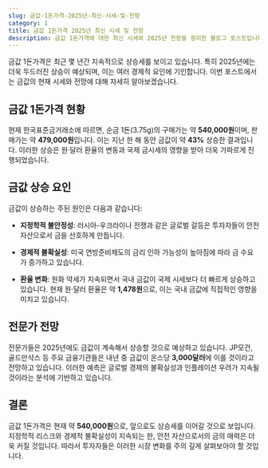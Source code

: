 ```yaml
---
slug: 금값-1돈가격-2025년-최신-시세-및-전망
category: 1
title: 금값 1돈가격 2025년 최신 시세 및 전망
description: 금값 1돈가격에 대한 최신 시세와 2025년 전망을 정리한 블로그 포스트입니다.
---
```


금값 1돈가격은 최근 몇 년간 지속적으로 상승세를 보이고 있습니다. 특히 2025년에는 더욱 두드러진 상승이 예상되며, 이는 여러 경제적 요인에 기인합니다. 이번 포스트에서는 금값의 현재 시세와 전망에 대해 자세히 알아보겠습니다.

## 금값 1돈가격 현황

현재 한국표준금거래소에 따르면, 순금 1돈(3.75g)의 구매가는 약 **540,000원**이며, 판매가는 약 **479,000원**입니다. 이는 지난 한 해 동안 금값이 약 **43%** 상승한 결과입니다. 이러한 상승은 원·달러 환율의 변동과 국제 금시세의 영향을 받아 더욱 가파르게 진행되었습니다.

## 금값 상승 요인

금값이 상승하는 주된 원인은 다음과 같습니다:

- **지정학적 불안정성**: 러시아-우크라이나 전쟁과 같은 글로벌 갈등은 투자자들이 안전 자산으로서 금을 선호하게 만듭니다.
- **경제적 불확실성**: 미국 연방준비제도의 금리 인하 가능성이 높아짐에 따라 금 수요가 증가하고 있습니다.

- **환율 변화**: 원화 약세가 지속되면서 국내 금값이 국제 시세보다 더 빠르게 상승하고 있습니다. 현재 원·달러 환율은 약 **1,478원**으로, 이는 국내 금값에 직접적인 영향을 미치고 있습니다.

## 전문가 전망

전문가들은 2025년에도 금값이 계속해서 상승할 것으로 예상하고 있습니다. JP모건, 골드만삭스 등 주요 금융기관들은 내년 중 금값이 온스당 **3,000달러**에 이를 것이라고 전망하고 있습니다. 이러한 예측은 글로벌 경제의 불확실성과 인플레이션 우려가 지속될 것이라는 분석에 기반하고 있습니다.

## 결론

금값 1돈가격은 현재 약 **540,000원**으로, 앞으로도 상승세를 이어갈 것으로 보입니다. 지정학적 리스크와 경제적 불확실성이 지속되는 한, 안전 자산으로서의 금의 매력은 더욱 커질 것입니다. 따라서 투자자들은 이러한 시장 변화를 주의 깊게 살펴보아야 할 것입니다.